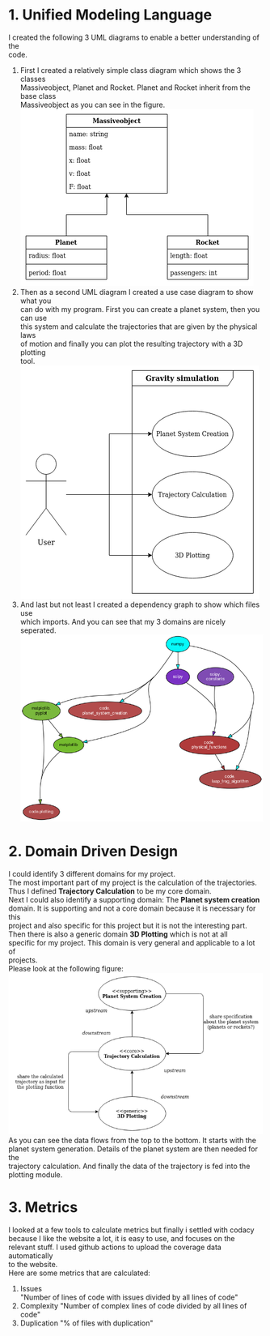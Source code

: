 # 1. Unified Modeling Language
I created the following 3 UML diagrams to enable a better understanding of the  
code.
1. First I created a relatively simple class diagram which shows the 3 classes  
Massiveobject, Planet and Rocket. Planet and Rocket inherit from the base class  
Massiveobject as you can see in the figure.
![Class diagram](/documentation/UML/InheritanceClassDiagramUML.png)
2. Then as a second UML diagram I created a use case diagram to show what you  
can do with my program. First you can create a planet system, then you can use  
this system and calculate the trajectories that are given by the physical laws  
of motion and finally you can plot the resulting trajectory with a 3D plotting  
tool.
![Use case diagram](/documentation/UML/UseCaseDiagram.png)
3. And last but not least I created a dependency graph to show which files use  
which imports. And you can see that my 3 domains are nicely seperated.
![Dependency graph diagram](/documentation/UML/DependencyGraphUML.png)
# 2. Domain Driven Design
I could identify 3 different domains for my project.  
The most important part of my project is the calculation of the trajectories.  
Thus I defined **Trajectory Calculation** to be my core domain.  
Next I could also identify a supporting domain: The **Planet system creation**  
domain. It is supporting and not a core domain because it is necessary for this  
project and also specific for this project but it is not the interesting part.
Then there is also a generic domain **3D Plotting** which is not at all  
specific for my project. This domain is very general and applicable to a lot of  
projects.  
Please look at the following figure:
![Relationship Diagram](/documentation/DDD/RelationshipDiagram.png)
As you can see the data flows from the top to the bottom. It starts with the  
planet system generation. Details of the planet system are then needed for the  
trajectory calculation. And finally the data of the trajectory is fed into the  
plotting module.

# 3. Metrics
I looked at a few tools to calculate metrics but finally i settled with codacy
because I like the website a lot, it is easy to use, and focuses on the  
relevant stuff. I used github actions to upload the coverage data automatically  
to the website.  
Here are some metrics that are calculated:
1. Issues  
"Number of lines of code with issues divided by all lines of code"
2. Complexity
"Number of complex lines of code divided by all lines of code"
3. Duplication
"% of files with duplication"

